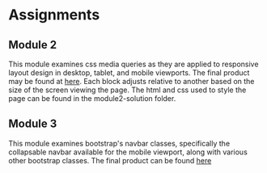 # Assignments

## Module 2

This module examines css media queries as they are applied to responsive layout design in desktop, tablet, and mobile viewports. The final product may be found at [here](https://cyw214.github.io/html-css-javascript-for-web-dev/module2-solution/). Each block adjusts relative to another based on the size of the screen viewing the page. The html and css used to style the page can be found in the module2-solution folder.

##  Module 3

This module examines bootstrap's navbar classes, specifically the collapsable navbar available for the mobile viewport, along with various other bootstrap classes. The final product can be found [here](https://cyw214.github.io/html-css-javascript-for-web-dev/module3-solution)
